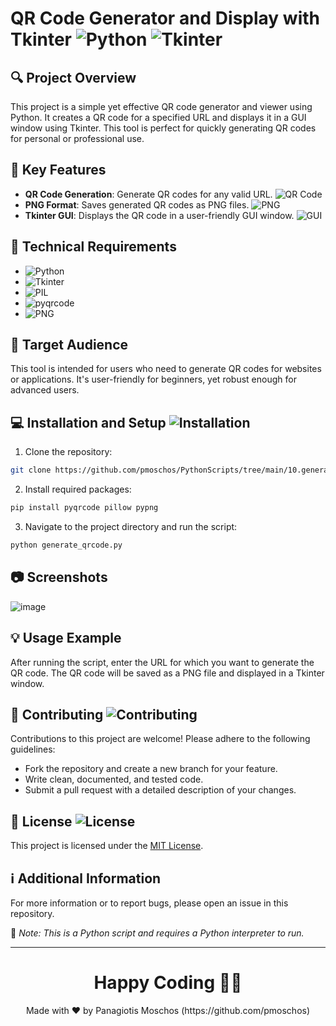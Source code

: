 # QR Code Generator and Display with Tkinter ![Python](https://img.shields.io/badge/Python-3.x-blue.svg) ![Tkinter](https://img.shields.io/badge/Tkinter-GUI-blue)

## :mag: Project Overview
This project is a simple yet effective QR code generator and viewer using Python. It creates a QR code for a specified URL and displays it in a GUI window using Tkinter. This tool is perfect for quickly generating QR codes for personal or professional use.

## :star2: Key Features
- **QR Code Generation**: Generate QR codes for any valid URL. ![QR Code](https://img.shields.io/badge/QR%20Code-Generation-green)
- **PNG Format**: Saves generated QR codes as PNG files. ![PNG](https://img.shields.io/badge/Format-PNG-orange)
- **Tkinter GUI**: Displays the QR code in a user-friendly GUI window. ![GUI](https://img.shields.io/badge/GUI-Tkinter-blueviolet)

## :wrench: Technical Requirements
- ![Python](https://img.shields.io/badge/Python-3.x-blue.svg)
- ![Tkinter](https://img.shields.io/badge/Tkinter-GUI-blue)
- ![PIL](https://img.shields.io/badge/PIL-Python%20Imaging%20Library-yellowgreen)
- ![pyqrcode](https://img.shields.io/badge/pyqrcode-Library-red)
- ![PNG](https://img.shields.io/badge/PNG%20Module-Library-lightgrey)

## :busts_in_silhouette: Target Audience
This tool is intended for users who need to generate QR codes for websites or applications. It's user-friendly for beginners, yet robust enough for advanced users.

## :computer: Installation and Setup ![Installation](https://img.shields.io/badge/Installation-Setup-9cf)
1. Clone the repository:
```bash
git clone https://github.com/pmoschos/PythonScripts/tree/main/10.generate_qrcode
```

2. Install required packages:
```bash
pip install pyqrcode pillow pypng
```

3. Navigate to the project directory and run the script:
```bash
python generate_qrcode.py
```

## :camera: Screenshots
![image](https://github.com/pmoschos/pmoschos/assets/133533759/4c096dd3-fe4d-4466-97e3-c11476e49498)

## :bulb: Usage Example
After running the script, enter the URL for which you want to generate the QR code. The QR code will be saved as a PNG file and displayed in a Tkinter window.

## :handshake: Contributing ![Contributing](https://img.shields.io/badge/Contributions-Welcome-brightgreen)
Contributions to this project are welcome! Please adhere to the following guidelines:
- Fork the repository and create a new branch for your feature.
- Write clean, documented, and tested code.
- Submit a pull request with a detailed description of your changes.

## :page_facing_up: License ![License](https://img.shields.io/badge/license-MIT-green)
This project is licensed under the [MIT License](LICENSE).

## :information_source: Additional Information
For more information or to report bugs, please open an issue in this repository.

🔗 *Note: This is a Python script and requires a Python interpreter to run.*

---

<h1 align=center>Happy Coding 👨‍💻 </h1>

<p align="center">
  Made with ❤️ by Panagiotis Moschos (https://github.com/pmoschos)
</p>